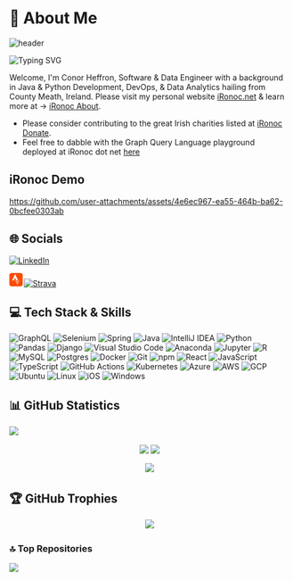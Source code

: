 # 💫 About Me

![header](https://capsule-render.vercel.app/api?type=waving&color=0:00BFFF,100:FFBF00&height=200&section=header&text=Hi%20there&fontSize=45)

<!-- Animated typing with multiple lines -->
<img src="https://readme-typing-svg.demolab.com?font=Fira+Code&size=22&duration=4000&pause=1000&olor=96B2F7&background=E6E11DC0&center=true&vCenter=true&multiline=true&width=1000&height=120&lines=Hi+There" alt="Typing SVG" />

Welcome, I'm Conor Heffron, Software & Data Engineer with a background in Java & Python Development, DevOps, & Data Analytics hailing from County Meath, Ireland. Please visit my personal website [iRonoc.net](https://ironoc.net/) & learn more at -> [iRonoc About](https://ironoc.net/about).

 - Please consider contributing to the great Irish charities listed at [iRonoc Donate](https://ironoc.net/donate).
 - Feel free to dabble with the Graph Query Language playground deployed at iRonoc dot net [here](https://ironoc.net/graphiql?path=/graphql)

## iRonoc Demo
https://github.com/user-attachments/assets/4e6ec967-ea55-464b-ba62-0bcfee0303ab

## 🌐 Socials
[![LinkedIn](https://img.shields.io/badge/LinkedIn-%230077B5.svg?logo=linkedin&logoColor=white)](https://linkedin.com/in/conorheffron) 

<a href="https://strava.com/athletes/2582329" class="strava-badge- strava-badge-follow" target="_blank"><img src="strava-bdg.png" alt="Strava" /><img src='https://badges.strava.com/logo-strava.png' alt='Strava' style='margin-left:2px;vertical-align:text-bottom'/></a>

## 💻 Tech Stack & Skills
![GraphQL](https://img.shields.io/badge/GraphQL-E10098?style=for-the-badge&logo=graphql&logoColor=fff)
![Selenium](https://img.shields.io/badge/Selenium-43B02A?style=for-the-badge&logo=selenium&logoColor=fff)
![Spring](https://img.shields.io/badge/Spring-6DB33F?style=for-the-badge&logo=spring&logoColor=white)
![Java](https://img.shields.io/badge/Java-ED8B00?style=for-the-badge&logo=openjdk&logoColor=white)
![IntelliJ IDEA](https://img.shields.io/badge/IntelliJIDEA-000000.svg?style=for-the-badge&logo=intellij-idea&logoColor=white)
![Python](https://img.shields.io/badge/Python-DC322F?style=for-the-badge&logo=python&logoColor=white)
![Pandas](https://img.shields.io/badge/Pandas-150458?style=for-the-badge&logo=pandas&logoColor=fff)
![Django](https://img.shields.io/badge/Django-%23092E20.svg?style=for-the-badge&logo=django)
![Visual Studio Code](https://custom-icon-badges.demolab.com/badge/Visual%20Studio%20Code-0078d7.svg?style=for-the-badge&logo=vsc&logoColor=white)
![Anaconda](https://img.shields.io/badge/Anaconda-44A833?style=for-the-badge&logo=anaconda&logoColor=fff)
![Jupyter](https://img.shields.io/badge/Made%20with-Jupyter-orange?style=for-the-badge&logo=Jupyter)
![R](https://img.shields.io/badge/R-%20db7ed.svg?style=for-the-badge&logo=r&logoColor=white)
![MySQL](https://img.shields.io/badge/mysql-4479A1.svg?style=for-the-badge&logo=mysql&logoColor=white)
![Postgres](https://img.shields.io/badge/Postgres-%23316192.svg?style=for-the-badge&logo=postgresql&logoColor=white)
![Docker](https://img.shields.io/badge/docker-276DC3?style=for-the-badge&logo=docker&logoColor=white)
![Git](https://img.shields.io/badge/Git-F05032?style=for-the-badge&logo=git&logoColor=fff)
![npm](https://img.shields.io/badge/npm-CB3837?style=for-the-badge&logo=npm&logoColor=fff)
![React](https://img.shields.io/badge/React-%2320232a.svg?style=for-the-badge&logo=react&logoColor=%2361DAFB)
![JavaScript](https://img.shields.io/badge/JavaScript-F7DF1E?style=for-the-badge&logo=javascript&logoColor=000)
![TypeScript](https://img.shields.io/badge/TypeScript-3178C6?style=for-the-badge&logo=typescript&logoColor=fff)
![GitHub Actions](https://img.shields.io/badge/GitHub_Actions-2088FF?style=for-the-badge&logo=github-actions&logoColor=white)
![Kubernetes](https://img.shields.io/badge/Kubernetes-326CE5?style=for-the-badge&logo=kubernetes&logoColor=fff)
![Azure](https://custom-icon-badges.demolab.com/badge/Microsoft%20Azure-0089D6?style=for-the-badge&logo=msazure&logoColor=white)
![AWS](https://img.shields.io/badge/AWS-%23FF9900.svg?style=for-the-badge&logo=amazon-web-services&logoColor=white)
![GCP](https://img.shields.io/badge/Google%20Cloud-%234285F4.svg?style=for-the-badge&logo=google-cloud&logoColor=white)
![Ubuntu](https://img.shields.io/badge/Ubuntu-E95420?style=for-the-badge&logo=ubuntu&logoColor=white) 
![Linux](https://img.shields.io/badge/Linux-FCC624?style=for-the-badge&logo=linux&logoColor=black)
![iOS](https://img.shields.io/badge/iOS-000000?style=for-the-badge&logo=apple&logoColor=white)
![Windows](https://custom-icon-badges.demolab.com/badge/Windows-0078D6?style=for-the-badge&logo=windows11&logoColor=white)


## 📊 GitHub Statistics

![](https://komarev.com/ghpvc/?username=conorheffron)

<p align="center">
  <img src="https://github-readme-stats.vercel.app/api?username=conorheffron&show_icons=true&count_private=true&theme=solarized-light&hide_border=true&bg_color=00000000&hide_rank=true">
  <img src="https://github-readme-stats.vercel.app/api/top-langs/?username=conorheffron&layout=compact&hide_border=true&theme=solarized-light&bg_color=00000000&langs_count=11&hide=html,jupyter%20notebook,r,q,css,mako,tex">
</p>

<p align="center">
  <img src="https://github-streak-stats-ruby.vercel.app/?user=conorheffron&theme=solarized-light&hide_border=true">
</p>

## 🏆 GitHub Trophies
<p align="center">
  <img src="https://github-profile-trophy.vercel.app/?username=conorheffron&theme=light">
</p>

### 🔝 Top Repositories
![](https://github-contributor-stats.vercel.app/api?username=conorheffron&limit=9&order_by=contributions&combine_all_yearly_contributions=true)
